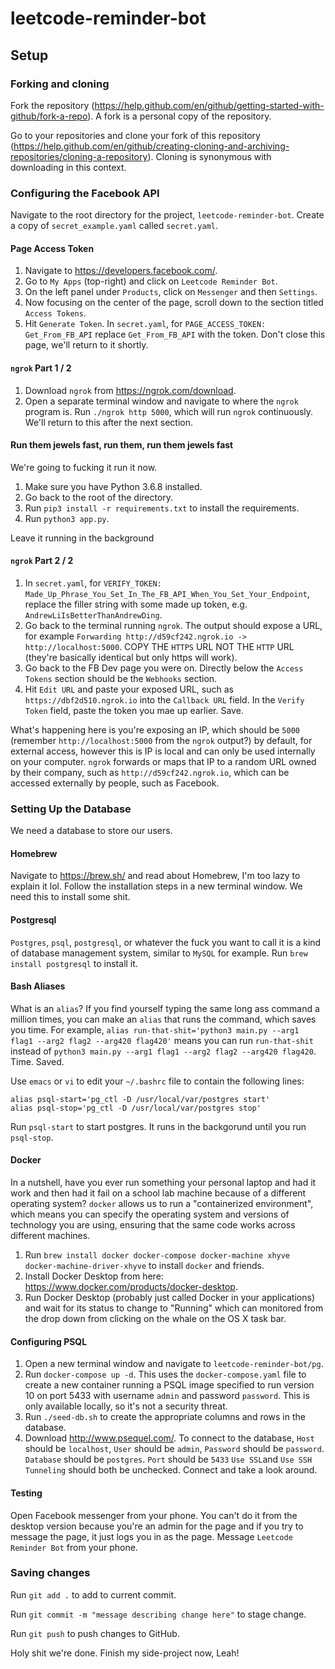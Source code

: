# leetcode-reminder-bot

## Setup

### Forking and cloning

Fork the repository (https://help.github.com/en/github/getting-started-with-github/fork-a-repo). A fork is a personal copy of the repository.

Go to your repositories and clone your fork of this repository (https://help.github.com/en/github/creating-cloning-and-archiving-repositories/cloning-a-repository). Cloning is synonymous with downloading in this context.

### Configuring the Facebook API

Navigate to the root directory for the project, `leetcode-reminder-bot`. Create a copy of `secret_example.yaml` called `secret.yaml`.

#### Page Access Token

1. Navigate to https://developers.facebook.com/.
2. Go to `My Apps` (top-right) and click on `Leetcode Reminder Bot`.
3. On the left panel under `Products`, click on `Messenger` and then `Settings`.
4. Now focusing on the center of the page, scroll down to the section titled `Access Tokens`.
5. Hit `Generate Token`. In `secret.yaml`, for `PAGE_ACCESS_TOKEN: Get_From_FB_API` replace `Get_From_FB_API` with the token. Don't close this page, we'll return to it shortly.

#### `ngrok` Part 1 / 2

1. Download `ngrok` from https://ngrok.com/download.
2. Open a separate terminal window and navigate to where the `ngrok` program is. Run `./ngrok http 5000`, which will run `ngrok` continuously. We'll return to this after the next section.

#### Run them jewels fast, run them, run them jewels fast

We're going to fucking it run it now.

1. Make sure you have Python 3.6.8 installed.
2. Go back to the root of the directory.
3. Run `pip3 install -r requirements.txt` to install the requirements.
4. Run `python3 app.py`.

Leave it running in the background

#### `ngrok` Part 2 / 2

1. In `secret.yaml`, for `VERIFY_TOKEN: Made_Up_Phrase_You_Set_In_The_FB_API_When_You_Set_Your_Endpoint`, replace the filler string with some made up token, e.g. `AndrewLiIsBetterThanAndrewDing`.
2. Go back to the terminal running `ngrok`. The output should expose a URL, for example `Forwarding http://d59cf242.ngrok.io -> http://localhost:5000`. COPY THE `HTTPS` URL NOT THE `HTTP` URL (they're basically identical but only https will work).
3. Go back to the FB Dev page you were on. Directly below the `Access Tokens` section should be the `Webhooks` section.
4. Hit `Edit URL` and paste your exposed URL, such as `https://dbf2d510.ngrok.io` into the `Callback URL` field. In the `Verify Token` field, paste the token you mae up earlier. Save.

What's happening here is you're exposing an IP, which should be `5000` (remember `http://localhost:5000` from the `ngrok` output?) by default, for external access, however this is IP is local and can only be used internally on your computer. `ngrok` forwards or maps that IP to a random URL owned by their company, such as `http://d59cf242.ngrok.io`, which can be accessed externally by people, such as Facebook.

### Setting Up the Database

We need a database to store our users.

#### Homebrew

Navigate to https://brew.sh/ and read about Homebrew, I'm too lazy to explain it lol. Follow the installation steps in a new terminal window. We need this to install some shit.

#### Postgresql

`Postgres`, `psql`, `postgresql`, or whatever the fuck you want to call it is a kind of database management system, similar to `MySQL` for example. Run `brew install postgresql` to install it.

#### Bash Aliases

What is an `alias`? If you find yourself typing the same long ass command a million times, you can make an `alias` that runs the command, which saves you time. For example, `alias run-that-shit='python3 main.py --arg1 flag1 --arg2 flag2 --arg420 flag420'` means you can run `run-that-shit` instead of `python3 main.py --arg1 flag1 --arg2 flag2 --arg420 flag420`. Time. Saved.

Use `emacs` or `vi` to edit your `~/.bashrc` file to contain the following lines:

```
alias psql-start='pg_ctl -D /usr/local/var/postgres start'
alias psql-stop='pg_ctl -D /usr/local/var/postgres stop'
```

Run `psql-start` to start postgres. It runs in the backgorund until you run `psql-stop`.

#### Docker

In a nutshell, have you ever run something your personal laptop and had it work and then had it fail on a school lab machine because of a different operating system? `docker` allows us to run a "containerized environment", which means you can specify the operating system and versions of technology you are using, ensuring that the same code works across different machines.

1. Run `brew install docker docker-compose docker-machine xhyve docker-machine-driver-xhyve` to install `docker` and friends.
2. Install Docker Desktop from here: https://www.docker.com/products/docker-desktop.
3. Run Docker Desktop (probably just called Docker in your applications) and wait for its status to change to "Running" which can monitored from the drop down from clicking on the whale on the OS X task bar.

#### Configuring PSQL

1. Open a new terminal window and navigate to `leetcode-reminder-bot/pg`.
2. Run `docker-compose up -d`. This uses the `docker-compose.yaml` file to create a new container running a PSQL image specified to run version 10 on port 5433 with username `admin` and password `password`. This is only available locally, so it's not a security threat.
3. Run `./seed-db.sh` to create the appropriate columns and rows in the database.
4. Download http://www.psequel.com/. To connect to the database, `Host` should be `localhost`, `User` should be `admin`, `Password` should be `password`. `Database` should be `postgres`. `Port` should be `5433` `Use SSL`and `Use SSH Tunneling` should both be unchecked. Connect and take a look around.

#### Testing

Open Facebook messenger from your phone. You can't do it from the desktop version because you're an admin for the page and if you try to message the page, it just logs you in as the page. Message `Leetcode Reminder Bot` from your phone.

### Saving changes

Run `git add .` to add to current commit.

Run `git commit -m "message describing change here"` to stage change.

Run `git push` to push changes to GitHub.

Holy shit we're done. Finish my side-project now, Leah!
